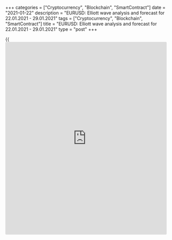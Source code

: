 +++
categories = ["Cryptocurrency", "Blockchain", "SmartContract"]
date = "2021-01-22"
description = "EURUSD: Elliott wave analysis and forecast for 22.01.2021 - 29.01.2021"
tags = ["Cryptocurrency", "Blockchain", "SmartContract"]
title = "EURUSD: Elliott wave analysis and forecast for 22.01.2021 - 29.01.2021"
type = "post"
+++

{{<iframe id="large-banner" src="https://www.bounty.group/#slide=23.0" width="100%" height="600" scrolling="no" style="border: 0px solid rgb(216, 221, 230); border-radius: 3px;">}}

2021-01-22

2021-01-22

EURUSD: Elliott wave analysis and forecast for 22.01.2021 –
29.01.2021Alex Geuta

 **Main scenario:** consider long positions above the level of 1.2110
with a target of 1.2400 – 1.2500.

 **Alternative scenario:** breakout and consolidation below the level of
1.2110 will allow the pair to continue declining to the levels of 1.1971
– 1.1738.

 **Analysis:** Daily time frame: presumably, the first wave of larger
degree 1 of (3) continues developing, with wave v of 1 forming inside.
On the H4 time frame, the third wave of smaller degree (iii) of v
finished forming, and a descending correction developed as the fourth
wave (iv) of v, presumably. Apparently, the fifth wave (v) of v started
to develop on the H1 time frame. If this assumption is correct, the pair
will continue to rise to 1.2400 – 1.2500. The level of 1.2110 is
critical in this scenario. Its breakout will allow the pair to continue
falling to the levels of 1.1971 – 1.1738.

* * *

* * *

## Price chart of EURUSD in real time mode

The content of this article reflects the author’s opinion and does not
necessarily reflect the official position of LiteForex. The material
published on this page is provided for informational purposes only and
should not be considered as the provision of investment advice for the
purposes of Directive 2004/39/EC.

Rate this article:

{{value}}

( {{count}} {{title}} )